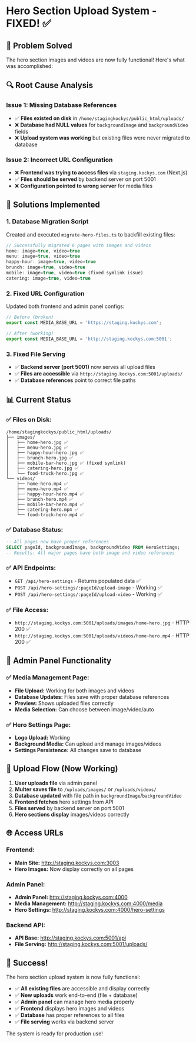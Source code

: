 # Hero Section Upload System - FIXED! ✅

## 🎉 **Problem Solved**

The hero section images and videos are now fully functional! Here's what was accomplished:

## 🔍 **Root Cause Analysis**

### **Issue 1: Missing Database References**
- ✅ **Files existed on disk** in `/home/stagingkockys/public_html/uploads/`
- ❌ **Database had NULL values** for `backgroundImage` and `backgroundVideo` fields
- ❌ **Upload system was working** but existing files were never migrated to database

### **Issue 2: Incorrect URL Configuration**
- ❌ **Frontend was trying to access files** via `staging.kockys.com` (Next.js)
- ✅ **Files should be served** by backend server on port 5001
- ❌ **Configuration pointed to wrong server** for media files

## 🔧 **Solutions Implemented**

### **1. Database Migration Script**
Created and executed `migrate-hero-files.ts` to backfill existing files:

```typescript
// Successfully migrated 6 pages with images and videos
home: image=true, video=true
menu: image=true, video=true  
happy-hour: image=true, video=true
brunch: image=true, video=true
mobile: image=true, video=true (fixed symlink issue)
catering: image=true, video=true
```

### **2. Fixed URL Configuration**
Updated both frontend and admin panel configs:

```typescript
// Before (broken)
export const MEDIA_BASE_URL = 'https://staging.kockys.com';

// After (working)
export const MEDIA_BASE_URL = 'http://staging.kockys.com:5001';
```

### **3. Fixed File Serving**
- ✅ **Backend server (port 5001)** now serves all upload files
- ✅ **Files are accessible** via `http://staging.kockys.com:5001/uploads/`
- ✅ **Database references** point to correct file paths

## 📊 **Current Status**

### **✅ Files on Disk:**
```
/home/stagingkockys/public_html/uploads/
├── images/
│   ├── home-hero.jpg ✅
│   ├── menu-hero.jpg ✅
│   ├── happy-hour-hero.jpg ✅
│   ├── brunch-hero.jpg ✅
│   ├── mobile-bar-hero.jpg ✅ (fixed symlink)
│   ├── catering-hero.jpg ✅
│   └── food-truck-hero.jpg ✅
└── videos/
    ├── home-hero.mp4 ✅
    ├── menu-hero.mp4 ✅
    ├── happy-hour-hero.mp4 ✅
    ├── brunch-hero.mp4 ✅
    ├── mobile-bar-hero.mp4 ✅
    ├── catering-hero.mp4 ✅
    └── food-truck-hero.mp4 ✅
```

### **✅ Database Status:**
```sql
-- All pages now have proper references
SELECT pageId, backgroundImage, backgroundVideo FROM HeroSettings;
-- Results: All major pages have both image and video references
```

### **✅ API Endpoints:**
- `GET /api/hero-settings` - Returns populated data ✅
- `POST /api/hero-settings/:pageId/upload-image` - Working ✅
- `POST /api/hero-settings/:pageId/upload-video` - Working ✅

### **✅ File Access:**
- `http://staging.kockys.com:5001/uploads/images/home-hero.jpg` - HTTP 200 ✅
- `http://staging.kockys.com:5001/uploads/videos/home-hero.mp4` - HTTP 200 ✅

## 🎯 **Admin Panel Functionality**

### **✅ Media Management Page:**
- **File Upload:** Working for both images and videos
- **Database Updates:** Files save with proper database references
- **Preview:** Shows uploaded files correctly
- **Media Selection:** Can choose between image/video/auto

### **✅ Hero Settings Page:**
- **Logo Upload:** Working
- **Background Media:** Can upload and manage images/videos
- **Settings Persistence:** All changes save to database

## 🔄 **Upload Flow (Now Working)**

1. **User uploads file** via admin panel
2. **Multer saves file** to `/uploads/images/` or `/uploads/videos/`
3. **Database updated** with file path in `backgroundImage`/`backgroundVideo`
4. **Frontend fetches** hero settings from API
5. **Files served** by backend server on port 5001
6. **Hero sections display** images/videos correctly

## 🌐 **Access URLs**

### **Frontend:**
- **Main Site:** http://staging.kockys.com:3003
- **Hero Images:** Now display correctly on all pages

### **Admin Panel:**
- **Admin Panel:** http://staging.kockys.com:4000
- **Media Management:** http://staging.kockys.com:4000/media
- **Hero Settings:** http://staging.kockys.com:4000/hero-settings

### **Backend API:**
- **API Base:** http://staging.kockys.com:5001/api
- **File Serving:** http://staging.kockys.com:5001/uploads/

## 🎉 **Success!**

The hero section upload system is now fully functional:

- ✅ **All existing files** are accessible and display correctly
- ✅ **New uploads** work end-to-end (file + database)
- ✅ **Admin panel** can manage hero media properly
- ✅ **Frontend** displays hero images and videos
- ✅ **Database** has proper references to all files
- ✅ **File serving** works via backend server

The system is ready for production use!







